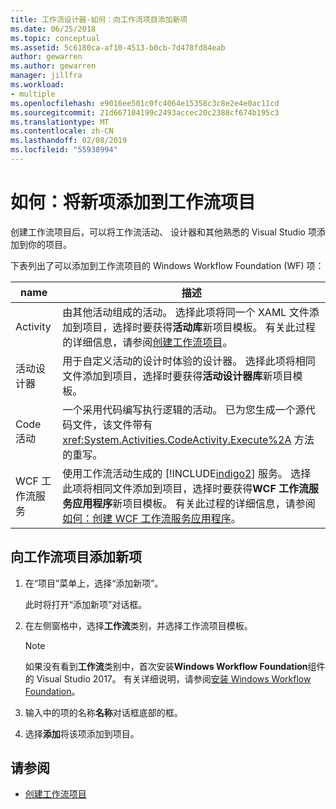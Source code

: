 ```yaml
---
title: 工作流设计器-如何：向工作流项目添加新项
ms.date: 06/25/2018
ms.topic: conceptual
ms.assetid: 5c6180ca-af10-4513-b0cb-7d478fd84eab
author: gewarren
ms.author: gewarren
manager: jillfra
ms.workload:
- multiple
ms.openlocfilehash: e9016ee501c0fc4064e15358c3c8e2e4e0ac11cd
ms.sourcegitcommit: 21d667104199c2493accec20c2388cf674b195c3
ms.translationtype: MT
ms.contentlocale: zh-CN
ms.lasthandoff: 02/08/2019
ms.locfileid: "55938994"
---
```

# <a name="how-to-add-a-new-item-to-a-workflow-project"></a>如何：将新项添加到工作流项目

创建工作流项目后，可以将工作流活动、 设计器和其他熟悉的 Visual Studio 项添加到你的项目。

下表列出了可以添加到工作流项目的 Windows Workflow Foundation (WF) 项：


| name | 描述 |
|-| - |
| Activity | 由其他活动组成的活动。 选择此项将同一个 XAML 文件添加到项目，选择时要获得**活动库**新项目模板。 有关此过程的详细信息，请参阅[创建工作流项目](creating-a-workflow-project.md)。 |
| 活动设计器 | 用于自定义活动的设计时体验的设计器。 选择此项将相同文件添加到项目，选择时要获得**活动设计器库**新项目模板。 |
| Code 活动 | 一个采用代码编写执行逻辑的活动。 已为您生成一个源代码文件，该文件带有 <xref:System.Activities.CodeActivity.Execute%2A> 方法的重写。 |
| WCF 工作流服务 | 使用工作流活动生成的 [!INCLUDE[indigo2](../workflow-designer/includes/indigo2_md.md)] 服务。 选择此项将相同文件添加到项目，选择时要获得**WCF 工作流服务应用程序**新项目模板。 有关此过程的详细信息，请参阅[如何：创建 WCF 工作流服务应用程序](/visualstudio/workflow-designer/creating-a-workflow-project)。 |

## <a name="to-add-a-new-item-to-a-workflow-project"></a>向工作流项目添加新项

1. 在“项目”菜单上，选择“添加新项”。

   此时将打开“添加新项”对话框。

1. 在左侧窗格中，选择**工作流**类别，并选择工作流项目模板。

   > [!NOTE]
   > 如果没有看到**工作流**类别中，首次安装**Windows Workflow Foundation**组件的 Visual Studio 2017。 有关详细说明，请参阅[安装 Windows Workflow Foundation](developing-applications-with-the-workflow-designer.md#install-windows-workflow-foundation)。

1. 输入中的项的名称**名称**对话框底部的框。

1. 选择**添加**将该项添加到项目。

## <a name="see-also"></a>请参阅

- [创建工作流项目](../workflow-designer/creating-a-workflow-project.md)